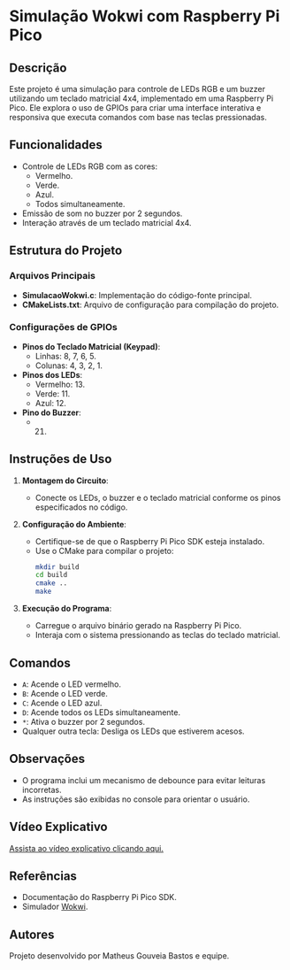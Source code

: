 # Simulação Wokwi com Raspberry Pi Pico

## Descrição
Este projeto é uma simulação para controle de LEDs RGB e um buzzer utilizando um teclado matricial 4x4, implementado em uma Raspberry Pi Pico. Ele explora o uso de GPIOs para criar uma interface interativa e responsiva que executa comandos com base nas teclas pressionadas.

## Funcionalidades
- Controle de LEDs RGB com as cores:
  - Vermelho.
  - Verde.
  - Azul.
  - Todos simultaneamente.
- Emissão de som no buzzer por 2 segundos.
- Interação através de um teclado matricial 4x4.

## Estrutura do Projeto
### Arquivos Principais
- **SimulacaoWokwi.c**: Implementação do código-fonte principal.
- **CMakeLists.txt**: Arquivo de configuração para compilação do projeto.

### Configurações de GPIOs
- **Pinos do Teclado Matricial (Keypad)**:
  - Linhas: 8, 7, 6, 5.
  - Colunas: 4, 3, 2, 1.
- **Pinos dos LEDs**:
  - Vermelho: 13.
  - Verde: 11.
  - Azul: 12.
- **Pino do Buzzer**:
  - 21.

## Instruções de Uso
1. **Montagem do Circuito**:
   - Conecte os LEDs, o buzzer e o teclado matricial conforme os pinos especificados no código.

2. **Configuração do Ambiente**:
   - Certifique-se de que o Raspberry Pi Pico SDK esteja instalado.
   - Use o CMake para compilar o projeto:
     ```bash
     mkdir build
     cd build
     cmake ..
     make
     ```

3. **Execução do Programa**:
   - Carregue o arquivo binário gerado na Raspberry Pi Pico.
   - Interaja com o sistema pressionando as teclas do teclado matricial.

## Comandos
- `A`: Acende o LED vermelho.
- `B`: Acende o LED verde.
- `C`: Acende o LED azul.
- `D`: Acende todos os LEDs simultaneamente.
- `*`: Ativa o buzzer por 2 segundos.
- Qualquer outra tecla: Desliga os LEDs que estiverem acesos.

## Observações
- O programa inclui um mecanismo de debounce para evitar leituras incorretas.
- As instruções são exibidas no console para orientar o usuário.

## Vídeo Explicativo
[Assista ao vídeo explicativo clicando aqui.](https://youtu.be/8GTAyxUcUm8)

## Referências
- Documentação do Raspberry Pi Pico SDK.
- Simulador [Wokwi](https://wokwi.com/).

## Autores
Projeto desenvolvido por Matheus Gouveia Bastos e equipe.
